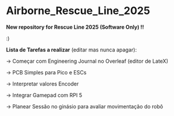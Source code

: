 # Airborne_Rescue_Line_2025

**New repository for Rescue Line 2025 (Software Only) !!**

:)

**Lista de Tarefas a realizar** (editar mas nunca apagar):

-> Começar com Engineering Journal no Overleaf (editor de LateX)

-> PCB Simples para Pico e ESCs

-> Interpretar valores Encoder

-> Integrar Gamepad com RPI 5

-> Planear Sessão no ginásio para avaliar movimentação do robô
